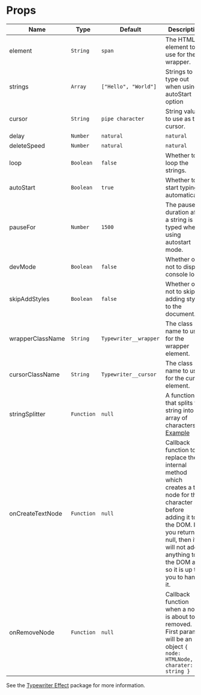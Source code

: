 # Props

| Name | Type | Default | Description |
| --- | --- | --- | --- |
| element | `String` | `span` | The HTML element to use for the wrapper. |
| strings | `Array` | `["Hello", "World"]` |Strings to type out when using autoStart option |
| cursor | `String` | `pipe character` | String value to use as the cursor. |
| delay | `Number` | `natural` | `natural` | The delay between each key when typing. |
| deleteSpeed | `Number` | `natural` | `natural` | The delay between each key when deleting. |
| loop | `Boolean` | `false` | Whether to loop the strings. |
| autoStart | `Boolean` | `true` | Whether to start typing automatically. |
| pauseFor | `Number` | `1500` | The pause duration after a string is typed when using autostart mode. |
| devMode | `Boolean` | `false` |  Whether or not to display console logs. |
| skipAddStyles | `Boolean` | `false` | Whether or not to skip adding styles to the document. |
| wrapperClassName | `String` | `Typewriter__wrapper` | The class name to use for the wrapper element. |
| cursorClassName | `String` | `Typewriter__cursor` | The class name to use for the cursor element. |
| stringSplitter | `Function` | `null` | A function that splits the string into an array of characters. [Example](https://codesandbox.io/s/typewriter-effect-emojis-pgz6e) |
| onCreateTextNode | `Function` | `null` | Callback function to replace the internal method which creates a text node for the character before adding it to the DOM. If you return null, then it will not add anything to the DOM and so it is up to you to handle it. |
| onRemoveNode | `Function` | `null` | Callback function when a node is about to be removed. First param will be an object `{ node: HTMLNode, charater: string }` |

See the [Typewriter Effect](https://www.npmjs.com/package/typewriter-effect) package for more information.
